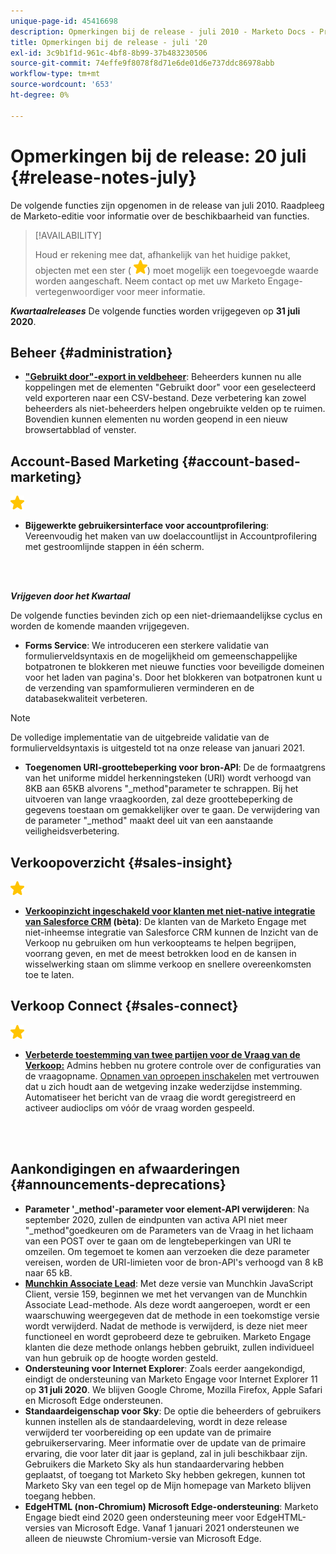 ```yaml
---
unique-page-id: 45416698
description: Opmerkingen bij de release - juli 2010 - Marketo Docs - Productdocumentatie
title: Opmerkingen bij de release - juli '20
exl-id: 3c9b1f1d-961c-4bf8-8b99-37b483230506
source-git-commit: 74effe9f8078f8d71e6de01d6e737ddc86978abb
workflow-type: tm+mt
source-wordcount: '653'
ht-degree: 0%

---
```


# Opmerkingen bij de release: 20 juli {#release-notes-july}

De volgende functies zijn opgenomen in de release van juli 2010. Raadpleeg de Marketo-editie voor informatie over de beschikbaarheid van functies.

>[!AVAILABILITY]
>
>Houd er rekening mee dat, afhankelijk van het huidige pakket, objecten met een ster ( ![(ster)](assets/yellow-star.png)) moet mogelijk een toegevoegde waarde worden aangeschaft. Neem contact op met uw Marketo Engage-vertegenwoordiger voor meer informatie.

**_Kwartaalreleases_** De volgende functies worden vrijgegeven op **31 juli 2020**.

## Beheer {#administration}

* **[&quot;Gebruikt door&quot;-export in veldbeheer](/help/marketo/product-docs/administration/field-management/export-used-by-data-for-a-field.md)**: Beheerders kunnen nu alle koppelingen met de elementen &quot;Gebruikt door&quot; voor een geselecteerd veld exporteren naar een CSV-bestand. Deze verbetering kan zowel beheerders als niet-beheerders helpen ongebruikte velden op te ruimen. Bovendien kunnen elementen nu worden geopend in een nieuw browsertabblad of venster.

## Account-Based Marketing {#account-based-marketing}

![(ster)](assets/yellow-star.png)

* **Bijgewerkte gebruikersinterface voor accountprofilering**: Vereenvoudig het maken van uw doelaccountlijst in Accountprofilering met gestroomlijnde stappen in één scherm.

<br> 

**_Vrijgeven door het Kwartaal_**

De volgende functies bevinden zich op een niet-driemaandelijkse cyclus en worden de komende maanden vrijgegeven.

* **Forms Service**: We introduceren een sterkere validatie van formulierveldsyntaxis en de mogelijkheid om gemeenschappelijke botpatronen te blokkeren met nieuwe functies voor beveiligde domeinen voor het laden van pagina&#39;s. Door het blokkeren van botpatronen kunt u de verzending van spamformulieren verminderen en de databasekwaliteit verbeteren.

>[!NOTE]
>
>De volledige implementatie van de uitgebreide validatie van de formulierveldsyntaxis is uitgesteld tot na onze release van januari 2021.

* **Toegenomen URI-groottebeperking voor bron-API**: De de formaatgrens van het uniforme middel herkenningsteken (URI) wordt verhoogd van 8KB aan 65KB alvorens &quot;_method&quot;parameter te schrappen. Bij het uitvoeren van lange vraagkoorden, zal deze groottebeperking de gegevens toestaan om gemakkelijker over te gaan. De verwijdering van de parameter &quot;_method&quot; maakt deel uit van een aanstaande veiligheidsverbetering.

## Verkoopoverzicht {#sales-insight}

![(ster)](assets/yellow-star.png)

* **[Verkoopinzicht ingeschakeld voor klanten met niet-native integratie van Salesforce CRM](/help/marketo/product-docs/marketo-sales-insight/sales-insight-for-non-native-salesforce-integrations.md) (bèta)**: De klanten van de Marketo Engage met niet-inheemse integratie van Salesforce CRM kunnen de Inzicht van de Verkoop nu gebruiken om hun verkoopteams te helpen begrijpen, voorrang geven, en met de meest betrokken lood en de kansen in wisselwerking staan om slimme verkoop en snellere overeenkomsten toe te laten.

## Verkoop Connect {#sales-connect}

![(ster)](assets/yellow-star.png)

* **[Verbeterde toestemming van twee partijen voor de Vraag van de Verkoop:](/help/marketo/product-docs/marketo-sales-connect/phone/two-party-consent-settings.md)** Admins hebben nu grotere controle over de configuraties van de vraagopname. [Opnamen van oproepen inschakelen](/help/marketo/product-docs/marketo-sales-connect/phone/enable-call-recording.md) met vertrouwen dat u zich houdt aan de wetgeving inzake wederzijdse instemming. Automatiseer het bericht van de vraag die wordt geregistreerd en activeer audioclips om vóór de vraag worden gespeeld.

<br> 

## Aankondigingen en afwaarderingen {#announcements-deprecations}

* **Parameter &#39;_method&#39;-parameter voor element-API verwijderen**: Na september 2020, zullen de eindpunten van activa API niet meer &quot;_method&quot;goedkeuren om de Parameters van de Vraag in het lichaam van een POST over te gaan om de lengtebeperkingen van URI te omzeilen. Om tegemoet te komen aan verzoeken die deze parameter vereisen, worden de URI-limieten voor de bron-API&#39;s verhoogd van 8 kB naar 65 kB.
* **[Munchkin Associate Lead](https://developers.marketo.com/blog/deprecation-of-munchkin-associate-lead-method/)**: Met deze versie van Munchkin JavaScript Client, versie 159, beginnen we met het vervangen van de Munchkin Associate Lead-methode. Als deze wordt aangeroepen, wordt er een waarschuwing weergegeven dat de methode in een toekomstige versie wordt verwijderd. Nadat de methode is verwijderd, is deze niet meer functioneel en wordt geprobeerd deze te gebruiken. Marketo Engage klanten die deze methode onlangs hebben gebruikt, zullen individueel van hun gebruik op de hoogte worden gesteld.
* **Ondersteuning voor Internet Explorer**: Zoals eerder aangekondigd, eindigt de ondersteuning van Marketo Engage voor Internet Explorer 11 op **31 juli 2020**. We blijven Google Chrome, Mozilla Firefox, Apple Safari en Microsoft Edge ondersteunen.
* **Standaardeigenschap voor Sky**: De optie die beheerders of gebruikers kunnen instellen als de standaardeleving, wordt in deze release verwijderd ter voorbereiding op een update van de primaire gebruikerservaring. Meer informatie over de update van de primaire ervaring, die voor later dit jaar is gepland, zal in juli beschikbaar zijn. Gebruikers die Marketo Sky als hun standaardervaring hebben geplaatst, of toegang tot Marketo Sky hebben gekregen, kunnen tot Marketo Sky van een tegel op de Mijn homepage van Marketo blijven toegang hebben.
* **EdgeHTML (non-Chromium) Microsoft Edge-ondersteuning**: Marketo Engage biedt eind 2020 geen ondersteuning meer voor EdgeHTML-versies van Microsoft Edge. Vanaf 1 januari 2021 ondersteunen we alleen de nieuwste Chromium-versie van Microsoft Edge.
